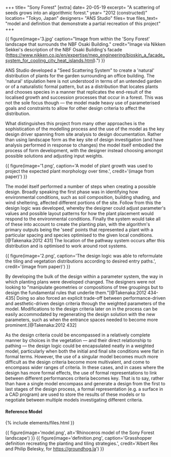 +++
title=      "Sony Forest"
[extra]
date=       20-05-19
excerpt=    "A scattering of seeds grows into an algorithmic forest."
year=       "2012 (constructed)"
location=   "Tokyo, Japan"
designers=  "ANS Studio"
files=      true
files_text= "model and definition that demonstrate a partial recreation of this project"
+++

{{ figure(image='3.jpg' caption="Image from within the 'Sony Forest' landscape that surrounds the NBF Osaki Building." credit="Image via Nikken Sekkei's description of the NBF Osaki Building's facade (https://www.nikken.co.jp/en/expertise/mep_engineering/bioskin_a_facade_system_for_cooling_city_heat_islands.html).") }}

ANS Studio developed a "Seed Scattering System" to create a 'natural' distribution of plants for the garden surrounding an office building. The 'natural' stipulation here is not understood in terms of an untended garden or of a naturalistic formal pattern, but as a distribution that locates plants and chooses species in a manner that replicates the end-result of the localised growth and succession processes that occur in a forest. This was not the sole focus though — the model made heavy use of parameterised goals and constraints to allow for other design criteria to affect the distribution.

What distinguishes this project from many other approaches is the sophistication of the modelling process and the use of the model as the key design driver spanning from site analysis to design documentation. Rather than using landscape form as the key site of design investigation (and have analysis performed in response to changes) the model itself embodied the process of form development, with the designer instead choosing amongst possible solutions and adjusting input weights.

{{ figure(image='1.png', caption='A model of plant growth was used to project the expected plant morphology over time.', credit='(image from paper)') }}

The model itself performed a number of steps when creating a possible design. Broadly speaking the first phase was in identifying how environmental conditions, such as soil composition, building shading, and wind sheltering, affected different portions of the site. Follow from this the design logic was developed, whereby the designer could adjust parameter's values and possible layout patterns for how the plant placement would respond to the environmental conditions. Finally the system would take all of these into account to create the planting plan, with the algorithm's primary outputs being the 'seed' points that represented a plant with a particular spacing and species optimised to the given local conditions.[@Takenaka:2012 431] The location of the pathway system occurs after this distribution and is optimised to work around root systems.

{{ figure(image='2.png', caption='The design logic was able to reformulate the tiling and vegetation distributions according to desired entry paths.', credit='(image from paper)') }}

By developing the bulk of the design within a parameter system, the way in which planting plans were developed changed. The designers were not looking to "manipulate geometries or compositions of tree groupings but to design the fundamental rules that underlie them."[@Takenaka:2012 434-435] Doing so also forced an explicit trade-off between performance-driven and aesthetic-driven design criteria through the weighted parameters of the model. Modifications to the design criteria later on in the process can be easily accommodated by regenerating the design solution with the new parameters, such as when the entrance spaces needed to become more prominent.[@Takenaka:2012 432]

As the design criteria could be encompassed in a relatively complete manner by choices in the vegetation — and their direct relationship to pathing — the design logic could be encapsulated neatly in a weighted model, particularly when both the initial and final site conditions were flat in formal terms. However, the use of a singular model becomes much more difficult as the design criteria become more multivalent, and come to encompass wider ranges of criteria. In these cases, and in cases where the design has more formal effects, the use of formal representations to link between different performances criteria becomes key. That is to say, rather than have a single model encompass and generate a design from the first to last stages of the design process, a formal representation (e.g. a surface in a CAD program) are used to store the results of these models or to negotiate between multiple models investigating different criteria.

#### Reference Model

{% include elements/files.html }}

{{ figure(image='model.png', alt='Rhinoceros model of the Sony Forest landscape') }}
{{ figure(image='definition.png', caption='Grasshopper definition recreating the planting and tiling strategies.', credit='Albert Rex and Philip Belesky, for https://groundhog.la') }}
